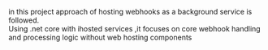 in this project approach of hosting webhooks as a background service is followed.<br>Using .net core with ihosted services ,it focuses on core webhook handling and processing logic without web hosting components 

  